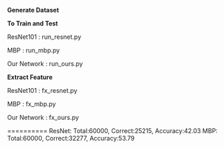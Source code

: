 **Generate Dataset**

**To Train and Test**


ResNet101 : run_resnet.py

MBP : run_mbp.py

Our Network : run_ours.py


**Extract Feature**


ResNet101 : fx_resnet.py

MBP : fx_mbp.py

Our Network : fx_ours.py

==========
ResNet: Total:60000, Correct:25215, Accuracy:42.03
MBP: Total:60000, Correct:32277, Accuracy:53.79